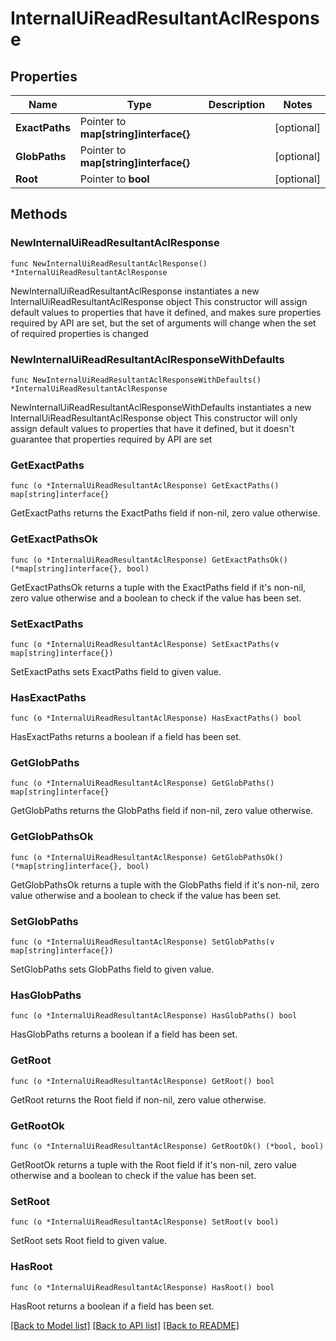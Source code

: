 # InternalUiReadResultantAclResponse


## Properties

Name | Type | Description | Notes
------------ | ------------- | ------------- | -------------
**ExactPaths** | Pointer to **map[string]interface{}** |  | [optional] 
**GlobPaths** | Pointer to **map[string]interface{}** |  | [optional] 
**Root** | Pointer to **bool** |  | [optional] 



## Methods


### NewInternalUiReadResultantAclResponse

`func NewInternalUiReadResultantAclResponse() *InternalUiReadResultantAclResponse`

NewInternalUiReadResultantAclResponse instantiates a new InternalUiReadResultantAclResponse object
This constructor will assign default values to properties that have it defined,
and makes sure properties required by API are set, but the set of arguments
will change when the set of required properties is changed

### NewInternalUiReadResultantAclResponseWithDefaults

`func NewInternalUiReadResultantAclResponseWithDefaults() *InternalUiReadResultantAclResponse`

NewInternalUiReadResultantAclResponseWithDefaults instantiates a new InternalUiReadResultantAclResponse object
This constructor will only assign default values to properties that have it defined,
but it doesn't guarantee that properties required by API are set


### GetExactPaths

`func (o *InternalUiReadResultantAclResponse) GetExactPaths() map[string]interface{}`

GetExactPaths returns the ExactPaths field if non-nil, zero value otherwise.

### GetExactPathsOk

`func (o *InternalUiReadResultantAclResponse) GetExactPathsOk() (*map[string]interface{}, bool)`

GetExactPathsOk returns a tuple with the ExactPaths field if it's non-nil, zero value otherwise
and a boolean to check if the value has been set.

### SetExactPaths

`func (o *InternalUiReadResultantAclResponse) SetExactPaths(v map[string]interface{})`

SetExactPaths sets ExactPaths field to given value.


### HasExactPaths

`func (o *InternalUiReadResultantAclResponse) HasExactPaths() bool`

HasExactPaths returns a boolean if a field has been set.




### GetGlobPaths

`func (o *InternalUiReadResultantAclResponse) GetGlobPaths() map[string]interface{}`

GetGlobPaths returns the GlobPaths field if non-nil, zero value otherwise.

### GetGlobPathsOk

`func (o *InternalUiReadResultantAclResponse) GetGlobPathsOk() (*map[string]interface{}, bool)`

GetGlobPathsOk returns a tuple with the GlobPaths field if it's non-nil, zero value otherwise
and a boolean to check if the value has been set.

### SetGlobPaths

`func (o *InternalUiReadResultantAclResponse) SetGlobPaths(v map[string]interface{})`

SetGlobPaths sets GlobPaths field to given value.


### HasGlobPaths

`func (o *InternalUiReadResultantAclResponse) HasGlobPaths() bool`

HasGlobPaths returns a boolean if a field has been set.




### GetRoot

`func (o *InternalUiReadResultantAclResponse) GetRoot() bool`

GetRoot returns the Root field if non-nil, zero value otherwise.

### GetRootOk

`func (o *InternalUiReadResultantAclResponse) GetRootOk() (*bool, bool)`

GetRootOk returns a tuple with the Root field if it's non-nil, zero value otherwise
and a boolean to check if the value has been set.

### SetRoot

`func (o *InternalUiReadResultantAclResponse) SetRoot(v bool)`

SetRoot sets Root field to given value.


### HasRoot

`func (o *InternalUiReadResultantAclResponse) HasRoot() bool`

HasRoot returns a boolean if a field has been set.









[[Back to Model list]](../README.md#documentation-for-models) [[Back to API list]](../README.md#documentation-for-api-endpoints) [[Back to README]](../README.md)


